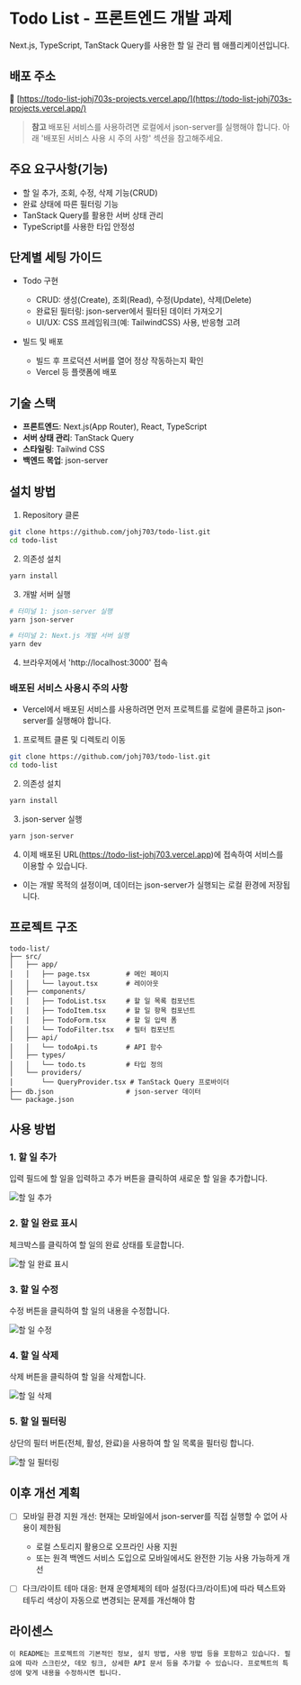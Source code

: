 # Todo List - 프론트엔드 개발 과제

Next.js, TypeScript, TanStack Query를 사용한 할 일 관리 웹 애플리케이션입니다.

## 배포 주소

🔗 [https://todo-list-johj703s-projects.vercel.app/](https://todo-list-johj703s-projects.vercel.app/)

> **참고**
> 배포된 서비스를 사용하려면 로컬에서 json-server를 실행해야 합니다.
> 아래 '배포된 서비스 사용 시 주의 사항' 섹션을 참고해주세요.

## 주요 요구사항(기능)

- 할 일 추가, 조회, 수정, 삭제 기능(CRUD)
- 완료 상태에 따른 필터링 기능
- TanStack Query를 활용한 서버 상태 관리
- TypeScript를 사용한 타입 안정성

## 단계별 세팅 가이드

- Todo 구현

  - CRUD: 생성(Create), 조회(Read), 수정(Update), 삭제(Delete)
  - 완료된 필터링: json-server에서 필터된 데이터 가져오기
  - UI/UX: CSS 프레임워크(예: TailwindCSS) 사용, 반응형 고려

- 빌드 및 배포
  - 빌드 후 프로덕션 서버를 열어 정상 작동하는지 확인
  - Vercel 등 플랫폼에 배포

## 기술 스택

- **프론트엔드**: Next.js(App Router), React, TypeScript
- **서버 상태 관리**: TanStack Query
- **스타일링**: Tailwind CSS
- **백엔드 목업**: json-server

## 설치 방법

1. Repository 클론

```bash
git clone https://github.com/johj703/todo-list.git
cd todo-list
```

2. 의존성 설치

```bash
yarn install
```

3. 개발 서버 실행

```bash
# 터미널 1: json-server 실행
yarn json-server

# 터미널 2: Next.js 개발 서버 실행
yarn dev
```

4. 브라우저에서 'http://localhost:3000' 접속

### 배포된 서비스 사용시 주의 사항

- Vercel에서 배포된 서비스를 사용하려면 먼저 프로젝트를 로컬에 클론하고 json-server를 실행해야 합니다.

1. 프로젝트 클론 및 디렉토리 이동

```bash
git clone https://github.com/johj703/todo-list.git
cd todo-list
```

2. 의존성 설치

```bash
yarn install
```

3. json-server 실행

```bash
yarn json-server
```

4. 이제 배포된 URL(https://todo-list-johj703.vercel.app)에 접속하여 서비스를 이용할 수 있습니다.

- 이는 개발 목적의 설정이며, 데이터는 json-server가 실행되는 로컬 환경에 저장됩니다.

## 프로젝트 구조

```
todo-list/
├── src/
│   ├── app/
│   │   ├── page.tsx         # 메인 페이지
│   │   └── layout.tsx       # 레이아웃
│   ├── components/
│   │   ├── TodoList.tsx     # 할 일 목록 컴포넌트
│   │   ├── TodoItem.tsx     # 할 일 항목 컴포넌트
│   │   ├── TodoForm.tsx     # 할 일 입력 폼
│   │   └── TodoFilter.tsx   # 필터 컴포넌트
│   ├── api/
│   │   └── todoApi.ts       # API 함수
│   ├── types/
│   │   └── todo.ts          # 타입 정의
│   └── providers/
│       └── QueryProvider.tsx # TanStack Query 프로바이더
├── db.json                  # json-server 데이터
└── package.json
```

## 사용 방법

### 1. 할 일 추가

입력 필드에 할 일을 입력하고 추가 버튼을 클릭하여 새로운 할 일을 추가합니다.

![할 일 추가](./public/WebP/add-todo.webp)

### 2. 할 일 완료 표시

체크박스를 클릭하여 할 일의 완료 상태를 토글합니다.

![할 일 완료 표시](./public/WebP/complete-todo.webp)

### 3. 할 일 수정

수정 버튼을 클릭하여 할 일의 내용을 수정합니다.

![할 일 수정](./public/WebP/edit-todo.webp)

### 4. 할 일 삭제

삭제 버튼을 클릭하여 할 일을 삭제합니다.

![할 일 삭제](./public/WebP/delete-todo.webp)

### 5. 할 일 필터링

상단의 필터 버튼(전체, 활성, 완료)을 사용하여 할 일 목록을 필터링 합니다.

![할 일 필터링](./public/WebP/filter-todos.webp)

## 이후 개선 계획

- [ ] 모바일 환경 지원 개선: 현재는 모바일에서 json-server를 직접 실행할 수 없어 사용이 제한됨

  - 로컬 스토리지 활용으로 오프라인 사용 지원
  - 또는 원격 백엔드 서비스 도입으로 모바일에서도 완전한 기능 사용 가능하게 개선

- [ ] 다크/라이트 테마 대응: 현재 운영체제의 테마 설정(다크/라이트)에 따라 텍스트와 테두리 색상이 자동으로 변경되는 문제를 개선해야 함

## 라이센스

```
이 README는 프로젝트의 기본적인 정보, 설치 방법, 사용 방법 등을 포함하고 있습니다. 필요에 따라 스크린샷, 데모 링크, 상세한 API 문서 등을 추가할 수 있습니다. 프로젝트의 특성에 맞게 내용을 수정하시면 됩니다.
```
